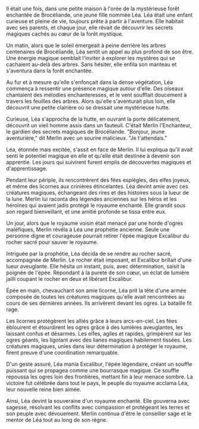 Il était une fois, dans une petite maison à l'orée de la mystérieuse forêt enchantée 
de Brocéliande, une jeune fille nommée Léa. Léa était une enfant curieuse et pleine 
de vie, toujours prête à partir à l'aventure. Elle habitait avec ses parents, 
et chaque jour, elle rêvait de découvrir les secrets magiques cachés au cœur de 
la forêt mystique.

Un matin, alors que le soleil émergeait à peine derrière les arbres centenaires 
de Brocéliande, Léa sentit un appel au plus profond de son être. Une énergie magique 
semblait l'inviter à explorer les mystères qui se cachaient au-delà des arbres. 
Sans hésiter, elle enfila son manteau et s'aventura dans la forêt enchantée.

Au fur et à mesure qu'elle s'enfonçait dans la dense végétation, Léa commença à ressentir 
une présence magique autour d'elle. Des oiseaux chantaient des mélodies enchanteresses, 
et le vent soufflait doucement à travers les feuilles des arbres. Alors qu'elle s'aventurait 
plus loin, elle découvrit une petite clairière où se dressait une mystérieuse hutte.

Curieuse, Léa s'approcha de la hutte, en ouvrant la porte délicatement, découvrit un vieil homme 
assis dans un fauteuil. C'était Merlin l'Enchanteur, le gardien des secrets magiques de Brocéliande.
"Bonjour, jeune aventurière," dit Merlin avec un sourire malicieux. "Je t'attendais."

Léa, étonnée mais excitée, s'assit en face de Merlin. Il lui expliqua qu'il avait senti 
le potentiel magique en elle et qu'elle était destinée à devenir son apprentie. 
Les jours qui suivirent furent emplis de découvertes magiques et d'apprentissage.

Pendant leur périple, ils rencontrèrent des fées espiègles, des elfes joyeux, et même 
des licornes aux crinières étincelantes. Léa devint amie avec ces créatures magiques, 
échangeant des rires et des histoires sous la lueur de la lune. Merlin lui raconta 
des légendes anciennes sur les héros et les héroïnes qui avaient jadis protégé 
le royaume enchanté. Elle grandit sous son regard bienveillant, et une amitié profonde se tissa 
entre eux.

Un jour, alors que le royaume voisin était menacé par une horde d'ogres maléfiques, 
Merlin révéla à Léa une prophétie ancienne. Seule une personne digne et courageuse 
pourrait retirer l'épée magique Excalibur du rocher sacré pour sauver le royaume.

Intriguée par la prophétie, Léa décida de se rendre au rocher sacré, accompagnée de 
Merlin. Le rocher était imposant, et Excalibur brillait d'une lueur aveuglante. 
Elle hésita un instant, puis, avec détermination, saisit la poignée de l'épée. 
Répondant à la pureté de son cœur, un éclat de lumière jailli coupant le rocher 
en deux et libérant Excalibur.

Épée en main, chevauchant son amie licorne, Léa prit la tête d'une armée composée 
de toutes les créatures magiques qu'elle avait rencontrées au cours de ses dernières années. 
Ils arrivèrent devant les ogres. La bataille fit rage.

Les licornes protégèrent les alliés grâce à leurs arcs-en-ciel. Les fées éblouirent 
et étourdirent les ogres grâce à des lumières aveuglantes, les laissant confus et désarmés. 
Les elfes, agiles et rapides, grimpèrent sur les ogres géants, les ligotant avec 
des lianes magiques habilement tissées. Les créatures magiques, unies dans leur détermination 
à protéger le royaume, firent preuve d'une coordination remarquable.

D'un geste assuré, Léa mania Excalibur, l'épée légendaire, créant un souffle puissant 
qui se propagea comme une bourrasque magique. Ce souffle repoussa les ogres loin des frontières, 
mettant fin à leur menace sombre. La victoire fut célébrée dans tout le pays, 
le peuple du royaume acclama Léa, leur nouvelle reine bien aimée.

Ainsi, Léa devint la souveraine d'un royaume enchanté. Elle gouverna avec sagesse, résolvant 
les conflits avec compassion et protégeant les terres et son peuple avec dévouement. Merlin 
continua d'être le conseiller sage et le mentor de Léa tout au long de son règne.
